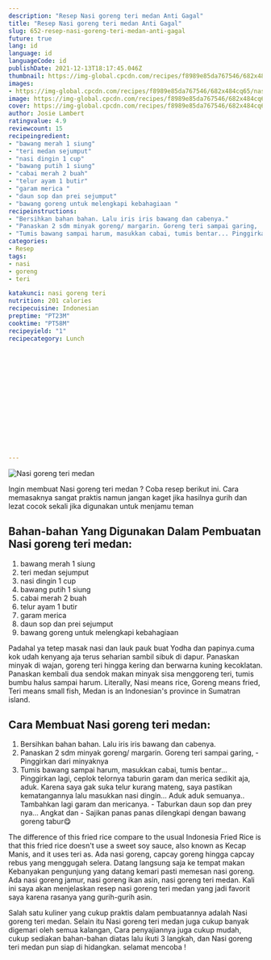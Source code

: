 ```yaml
---
description: "Resep Nasi goreng teri medan Anti Gagal"
title: "Resep Nasi goreng teri medan Anti Gagal"
slug: 652-resep-nasi-goreng-teri-medan-anti-gagal
future: true
lang: id
language: id
languageCode: id
publishDate: 2021-12-13T18:17:45.046Z 
thumbnail: https://img-global.cpcdn.com/recipes/f8989e85da767546/682x484cq65/nasi-goreng-teri-medan-foto-resep-utama.webp
images:
- https://img-global.cpcdn.com/recipes/f8989e85da767546/682x484cq65/nasi-goreng-teri-medan-foto-resep-utama.webp
image: https://img-global.cpcdn.com/recipes/f8989e85da767546/682x484cq65/nasi-goreng-teri-medan-foto-resep-utama.webp
cover: https://img-global.cpcdn.com/recipes/f8989e85da767546/682x484cq65/nasi-goreng-teri-medan-foto-resep-utama.webp
author: Josie Lambert
ratingvalue: 4.9
reviewcount: 15
recipeingredient:
- "bawang merah 1 siung"
- "teri medan sejumput"
- "nasi dingin 1 cup"
- "bawang putih 1 siung"
- "cabai merah 2 buah"
- "telur ayam 1 butir"
- "garam merica "
- "daun sop dan prei sejumput"
- "bawang goreng untuk melengkapi kebahagiaan "
recipeinstructions:
- "Bersihkan bahan bahan. Lalu iris iris bawang dan cabenya."
- "Panaskan 2 sdm minyak goreng/ margarin. Goreng teri sampai garing,  Pinggirkan dari minyaknya"
- "Tumis bawang sampai harum, masukkan cabai, tumis bentar... Pinggirkan lagi, ceplok telornya taburin garam dan merica sedikit aja, aduk. Karena saya gak suka telur kurang mateng, saya pastikan kematangannya lalu masukkan nasi dingin... Aduk aduk semuanya.. Tambahkan lagi garam dan mericanya. Taburkan daun sop dan prey nya... Angkat dan  Sajikan panas panas dilengkapi dengan bawang goreng tabur😋"
categories:
- Resep
tags:
- nasi
- goreng
- teri

katakunci: nasi goreng teri 
nutrition: 201 calories
recipecuisine: Indonesian
preptime: "PT23M"
cooktime: "PT58M"
recipeyield: "1"
recipecategory: Lunch


     
    
    
    
    
    
    
    
    
    
    
      
    
---
```



![Nasi goreng teri medan](https://img-global.cpcdn.com/recipes/f8989e85da767546/682x484cq65/nasi-goreng-teri-medan-foto-resep-utama.webp)

Ingin membuat Nasi goreng teri medan ? Coba resep berikut ini. Cara memasaknya sangat praktis namun jangan kaget jika hasilnya gurih dan lezat cocok sekali jika digunakan untuk menjamu teman

<!--inarticleads1-->

## Bahan-bahan Yang Digunakan Dalam Pembuatan Nasi goreng teri medan:

1. bawang merah 1 siung
1. teri medan sejumput
1. nasi dingin 1 cup
1. bawang putih 1 siung
1. cabai merah 2 buah
1. telur ayam 1 butir
1. garam merica 
1. daun sop dan prei sejumput
1. bawang goreng untuk melengkapi kebahagiaan 

Padahal ya tetep masak nasi dan lauk pauk buat Yodha dan papinya.cuma kok udah kenyang aja terus seharian sambil sibuk di dapur. Panaskan minyak di wajan, goreng teri hingga kering dan berwarna kuning kecoklatan. Panaskan kembali dua sendok makan minyak sisa menggoreng teri, tumis bumbu halus sampai harum. Literally, Nasi means rice, Goreng means fried, Teri means small fish, Medan is an Indonesian&#39;s province in Sumatran island. 

<!--inarticleads2-->

## Cara Membuat Nasi goreng teri medan:

1. Bersihkan bahan bahan. Lalu iris iris bawang dan cabenya.
1. Panaskan 2 sdm minyak goreng/ margarin. Goreng teri sampai garing,  - Pinggirkan dari minyaknya
1. Tumis bawang sampai harum, masukkan cabai, tumis bentar... Pinggirkan lagi, ceplok telornya taburin garam dan merica sedikit aja, aduk. Karena saya gak suka telur kurang mateng, saya pastikan kematangannya lalu masukkan nasi dingin... Aduk aduk semuanya.. Tambahkan lagi garam dan mericanya. - Taburkan daun sop dan prey nya... Angkat dan  - Sajikan panas panas dilengkapi dengan bawang goreng tabur😋


The difference of this fried rice compare to the usual Indonesia Fried Rice is that this fried rice doesn&#39;t use a sweet soy sauce, also known as Kecap Manis, and it uses teri as. Ada nasi goreng, capcay goreng hingga capcay rebus yang menggugah selera. Datang langsung saja ke tempat makan Kebanyakan pengunjung yang datang kemari pasti memesan nasi goreng. Ada nasi goreng jamur, nasi goreng ikan asin, nasi goreng teri medan. Kali ini saya akan menjelaskan resep nasi goreng teri medan yang jadi favorit saya karena rasanya yang gurih-gurih asin. 

Salah satu kuliner yang cukup praktis dalam pembuatannya adalah  Nasi goreng teri medan. Selain itu  Nasi goreng teri medan  juga cukup banyak digemari oleh semua kalangan, Cara penyajiannya juga cukup mudah, cukup sediakan bahan-bahan diatas lalu ikuti 3 langkah, dan  Nasi goreng teri medan  pun siap di hidangkan. selamat mencoba !
